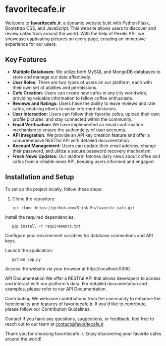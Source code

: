 # favoritecafe.ir

Welcome to **favoritecafe.ir**, a dynamic website built with Python Flask, Bootstrap CSS, and JavaScript. This website allows users to discover and review cafes from around the world. With the help of Pexels API, we showcase captivating pictures on every page, creating an immersive experience for our users.

## Key Features

- **Multiple Databases:** We utilize both MySQL and MongoDB databases to store and manage our data effectively.
- **User Roles:** There are two types of users on our platform, each with their own set of abilities and permissions.
- **Cafe Creation:** Users can create new cafes in any city worldwide, providing valuable information to fellow coffee enthusiasts.
- **Reviews and Ratings:** Users have the ability to leave reviews and rate cafes, enabling others to make informed decisions.
- **User Interaction:** Users can follow their favorite cafes, upload their own profile pictures, and stay connected within the community.
- **Email Verification:** We have implemented an email confirmation mechanism to ensure the authenticity of user accounts.
- **API Integration:** We provide an API key creation feature and offer a comprehensive RESTful API with detailed documentation.
- **Account Management:** Users can update their email address, change their password, and utilize a secure password recovery mechanism.
- **Fresh News Updates:** Our platform fetches daily news about coffee and cafes from a reliable news API, keeping users informed and engaged.

## Installation and Setup

To set up the project locally, follow these steps:

1. Clone the repository:

   ```bash
   git clone https://github.com/Stink-Po/favorite_cafe.git

Install the required dependencies:

       pip install -r requirements.txt

Configure your environment variables for database connections and API keys.

Launch the application:

       python app.py
Access the website via your browser at http://localhost:5000.

API Documentation
We offer a RESTful API that allows developers to access and interact with our platform's data. For detailed documentation and examples, please refer to our API Documentation.

Contributing
We welcome contributions from the community to enhance the functionality and features of favoritecafe.ir. If you'd like to contribute, please follow our Contribution Guidelines.

Contact
If you have any questions, suggestions, or feedback, feel free to reach out to our team at contact@favoritecafe.ir.

Thank you for choosing favoritecafe.ir. Enjoy discovering your favorite cafes around the world!

